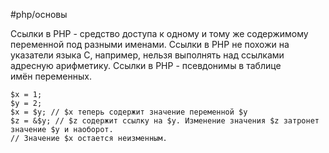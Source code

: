#php/основы

Ссылки в PHP - средство доступа к одному и тому же содержимому переменной под разными именами. Ссылки в PHP не похожи на указатели языка C, например, нельзя выполнять над ссылками адресную арифметику. Cсылки в PHP - псевдонимы в таблице имён переменных.

```
$x = 1;
$y = 2;
$x = $y; // $x теперь содержит значение переменной $y
$z = &$y; // $z содержит ссылку на $y. Изменение значения $z затронет значение $y и наоборот.
// Значение $x остается неизменным.
```

